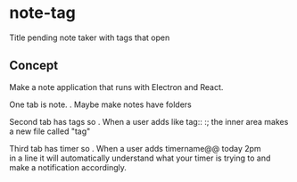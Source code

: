 # note-tag

Title pending note taker with tags that open 

## Concept

Make a note application that runs with Electron and React.

One tab is note. 
. Maybe make notes have folders

Second tab has tags so
. When a user adds like tag:: :; the inner area makes a new file called
   "tag"

Third tab has timer so
. When a user adds timername@@ today 2pm      
  in a line it will automatically understand what your timer is trying
   to  and make a notification accordingly. 
